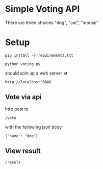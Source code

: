 # Simple Voting API

There are three choices "dog", "cat", "mouse"

# Setup

```
pip install -r requirements.txt
```

```
python voting.py
```

should spin up a web server at

```
http://localhost:8888
```

## Vote via api
http post to
```
/vote
```
with the following json body
```
{"name": "dog"}
```

## View result
```
/result
```
